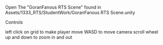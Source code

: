Open The "GoranFanous RTS Scene"
found in Assets/1333_RTS/StudentWork/GoranFanous RTS Scene.unity




Controls

left click on grid to make player move
WASD to move camera
scroll wheel up and down to zoom in and out

